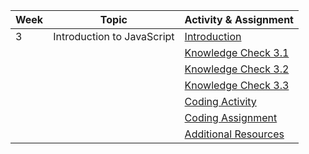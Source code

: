 | Week | Topic                      | Activity & Assignment          |
|------|----------------------------|--------------------------------|
| 3    | Introduction to JavaScript | [Introduction](./Introduction%20_%20Instruction.pdf)                  |
|      |                            | [Knowledge Check 3.1](https://docs.google.com/forms/d/1jI0AvRgsVMmyv8nwVa2On3ov00ENBO7I5EjXBkiIfQg/edit)            |
|      |                            | [Knowledge Check 3.2](https://docs.google.com/forms/d/1TsJyvqwVGx5kdJ1WJCm31-EJVb0PWToiIvbCWIAr5As/edit)            |
|      |                            | [Knowledge Check 3.3](https://docs.google.com/forms/d/1iabMHuLbVawxlzYzIiY-CfyeG3Zm1_C1wDqOFEkP1kM/edit)            |
|      |                            | [Coding Activity](https://classroom.github.com/a/2nTYovKw) |
|      |                            | [Coding Assignment](https://classroom.github.com/a/ekFpQsXI) |
|      |                            | [Additional Resources](./Additional%20Resources.pdf)           |
